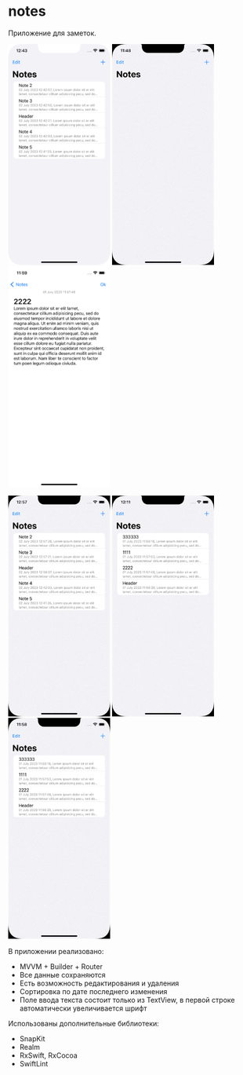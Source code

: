# notes

Приложение для заметок.

<img src="/Source/1. firstScreen.png" alt="firstScreen" height="450"> <img src="/Source/2. createNote.gif" alt="createNote" height="450"> <img src="/Source/3. noteScreen.png" alt="noteScreen.png" height="450">

<img src="/Source/4. sorting.gif" alt="sorting" height="450"> <img src="/Source/5. deleteNote.gif"  alt="deleteNote" height="450"> <img src="/Source/6. scrolling.gif" alt="scrolling" height="450">

В приложении реализовано:
-	MVVM + Builder + Router
-	Все данные сохраняются
-	Есть возможность редактирования и удаления
-	Сортировка по дате последнего изменения
-	Поле ввода текста состоит только из TextView, в первой строке автоматически увеличивается шрифт 

Использованы дополнительные библиотеки:
- SnapKit
- Realm
- RxSwift, RxCocoa
- SwiftLint
